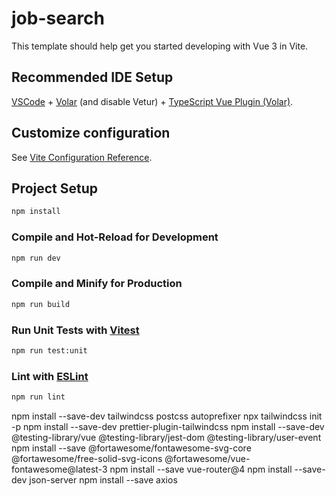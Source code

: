 # job-search

This template should help get you started developing with Vue 3 in Vite.

## Recommended IDE Setup

[VSCode](https://code.visualstudio.com/) + [Volar](https://marketplace.visualstudio.com/items?itemName=Vue.volar) (and disable Vetur) + [TypeScript Vue Plugin (Volar)](https://marketplace.visualstudio.com/items?itemName=Vue.vscode-typescript-vue-plugin).

## Customize configuration

See [Vite Configuration Reference](https://vitejs.dev/config/).

## Project Setup

```sh
npm install
```

### Compile and Hot-Reload for Development

```sh
npm run dev
```

### Compile and Minify for Production

```sh
npm run build
```

### Run Unit Tests with [Vitest](https://vitest.dev/)

```sh
npm run test:unit
```

### Lint with [ESLint](https://eslint.org/)

```sh
npm run lint
```

npm install --save-dev tailwindcss postcss autoprefixer
npx tailwindcss init -p
npm install --save-dev prettier-plugin-tailwindcss
npm install --save-dev @testing-library/vue @testing-library/jest-dom @testing-library/user-event
npm install --save @fortawesome/fontawesome-svg-core @fortawesome/free-solid-svg-icons @fortawesome/vue-fontawesome@latest-3
npm install --save vue-router@4
npm install --save-dev json-server
npm install --save axios

